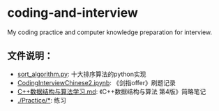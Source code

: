 # coding-and-interview
My coding practice and computer knowledge preparation for interview.


## 文件说明：
+ [sort_algorithm.py](https://github.com/doctorsrn/coding-and-interview/blob/master/sort_algorithm.py): 十大排序算法的python实现
+ [CodingInterviewChinese2.ipynb](https://github.com/doctorsrn/coding-and-interview/blob/master/CodingInterviewChinese2.ipynb): 《剑指offer》刷题记录
+ [C++数据结构与算法学习.md](https://github.com/doctorsrn/coding-and-interview/blob/master/C%2B%2B%E6%95%B0%E6%8D%AE%E7%BB%93%E6%9E%84%E4%B8%8E%E7%AE%97%E6%B3%95%E5%AD%A6%E4%B9%A0.md): 《C++数据结构与算法 第4版》简略笔记
+ [./Practice/*](https://github.com/doctorsrn/coding-and-interview/tree/master/Practice): 练习
